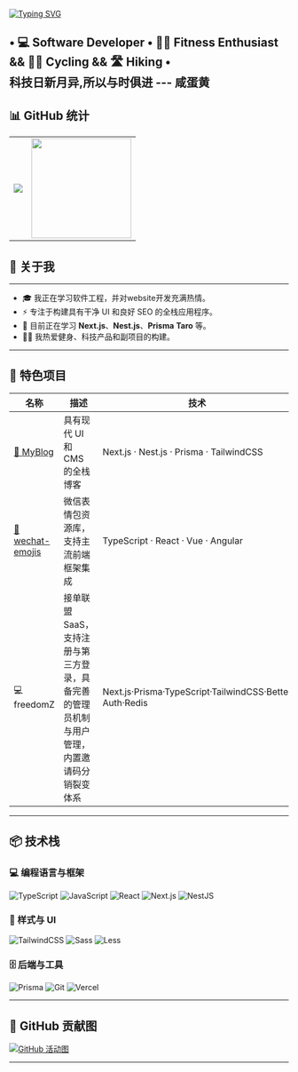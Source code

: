 [![Typing SVG](https://readme-typing-svg.herokuapp.com?font=Fira+Code&duration=3000&pause=1000&color=36BCF7&vCenter=true&width=435&lines=Hi+I'm+Hai+%F0%9F%91%8B;Front-end+Developer;Lover+of+Code+%26+Creativity)](https://github.com/xxk8)

 • 💻 Software Developer • 🏋️‍♂️ Fitness Enthusiast && 🚴‍♂️ Cycling && 🛣️ Hiking •<br/>
科技日新月异,所以与时俱进 --- 咸蛋黄
---

## 📊 GitHub 统计

<table>
<tr>
  <td>
<img src="https://streak-stats.demolab.com/?user=xxk8&theme=tokyonight" />
  </td>
  <td>
    <img src="https://github-readme-stats.vercel.app/api/top-langs/?username=xxk8&layout=compact&langs_count=8&hide=html,scss&theme=radical" height="180"/>
  </td>
</tr>
</table>

## 🚀 关于我

---
- 🎓 我正在学习软件工程，并对website开发充满热情。
- ⚡️ 专注于构建具有干净 UI 和良好 SEO 的全栈应用程序。
- 🧠 目前正在学习 **Next.js**、**Nest.js**、**Prisma** **Taro** 等。
- 🏋️‍♂️ 我热爱健身、科技产品和副项目的构建。
---

## 💼 特色项目

| 名称 | 描述 | 技术 |
|------|-------------|------|
| [🚀 MyBlog](https://www.pandafreedom.xyz) | 具有现代 UI 和 CMS 的全栈博客 | Next.js · Nest.js · Prisma · TailwindCSS |
| [🤪wechat-emojis](https://github.com/xxk8/wechat-emojis) |微信表情包资源库，支持主流前端框架集成 | TypeScript · React · Vue · Angular|
| 💻freedomZ | 接单联盟SaaS，支持注册与第三方登录，具备完善的管理员机制与用户管理，内置邀请码分销裂变体系 | Next.js·Prisma·TypeScript·TailwindCSS·Better Auth·Redis |
---

## 📦 技术栈

### 💻 编程语言与框架

![TypeScript](https://img.shields.io/badge/-TypeScript-3178C6?logo=typescript&logoColor=white&style=flat)
![JavaScript](https://img.shields.io/badge/-JavaScript-F7DF1E?logo=javascript&logoColor=black&style=flat)
![React](https://img.shields.io/badge/-React-61DAFB?logo=react&logoColor=white&style=flat)
![Next.js](https://img.shields.io/badge/-Next.js-000000?logo=nextdotjs&logoColor=white&style=flat)
![NestJS](https://img.shields.io/badge/-NestJS-E0234E?logo=nestjs&logoColor=white&style=flat)

### 🎨 样式与 UI

![TailwindCSS](https://img.shields.io/badge/-TailwindCSS-38B2AC?logo=tailwind-css&logoColor=white&style=flat)
![Sass](https://img.shields.io/badge/-Sass-CC6699?logo=sass&logoColor=white&style=flat)
![Less](https://img.shields.io/badge/-Less-1D365D?logo=less&logoColor=white&style=flat)

### 🗄️ 后端与工具

![Prisma](https://img.shields.io/badge/-Prisma-2D3748?logo=prisma&logoColor=white&style=flat)
![Git](https://img.shields.io/badge/-Git-F05032?logo=git&logoColor=white&style=flat)
![Vercel](https://img.shields.io/badge/-Vercel-black?logo=vercel&logoColor=white&style=flat)

---

## 🧠 GitHub 贡献图

[![GitHub 活动图](https://github-readme-activity-graph.vercel.app/graph?username=xxk8&theme=react-dark)](https://github.com/ashutosh00710/github-readme-activity-graph)

---

